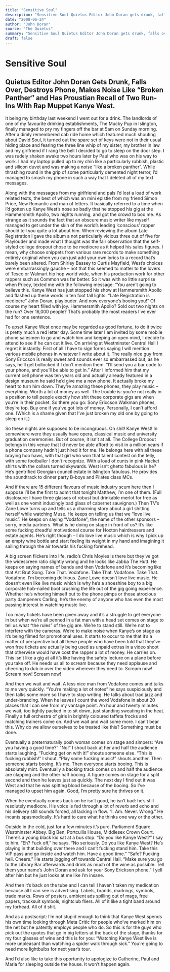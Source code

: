 ```yaml
---
title: "Sensitive Soul"
description: "Sensitive Soul Quietus Editor John Doran gets drunk, falls over, destroys phone, makes noise like “broken panther” and has Proustian recall of two run-ins with rap muppet Kanye West. When reviewing th..."
date: "2008-06-24"
author: "John Doran"
source: "The Quietus"
summary: "Sensitive Soul Quietus Editor John Doran gets drunk, falls over, destroys phone, makes noise like “broken panther” and has Proustian recall of two run-ins with rap muppet Kanye West. When reviewing the album Late Registration I gave the album a not particularly vicious three out of five for Playlouder and made what I thought was the fair observation that the self-styled college dropout chose to be mediocre."
draft: false
---
```


# Sensitive Soul

## Quietus Editor John Doran Gets Drunk, Falls Over, Destroys Phone, Makes Noise Like “Broken Panther” and Has Proustian Recall of Two Run-Ins With Rap Muppet Kanye West.

It being my birthday last weekend I went out for a drink. The landlords of one of my favourite drinking establishments, The Mucky Pup in Islington, finally managed to pry my fingers off the bar at 5am on Sunday morning. After a dimly remembered cab ride home which featured much shouting about David Soul, it turned out the spare set of keys were not in their usual hiding place and fearing the three line whip of my sister, my brother in law and my girlfriend if I rang the bell I decided to go to sleep on the door step. I was rudely shaken awake two hours later by Paul who was on his way to work. I had my laptop pulled up to my chin like a particularly rubbish, plastic and silicon duvet and was making a noise “like a broken panther”. While thrashing round in the grip of some particularly demented night terror, I’d managed to smash my phone in such a way that I deleted all of my text messages.

Along with the messages from my girlfriend and pals I’d lost a load of work related texts, the best of which was an mini epistle from my friend Simon Price, New Romantic and man of letters. It basically referred to a time when I’d gotten up Kanye West’s nose so badly that he stopped his gig at the Hammersmith Apollo, two nights running, and got the crowd to boo me. As strange as it sounds the fact that an obscure music writer like myself managed to get under the skin of the world’s leading ‘conscious’ rapper should tell you quite a lot about him. When reviewing the album Late Registration I gave the album a not particularly vicious three out of five for Playlouder and made what I thought was the fair observation that the self-styled college dropout chose to be mediocre as it helped his sales figures. I mean, why choose snippets from various rare records to make something entirely original when you can just add your own lyrics to a record that’s barely been altered. From Shirley Bassey to Curtis Mayfield, West’s choices were embarrassingly gauche – not that this seemed to matter to the lovers of Tesco or Walmart hip hop world wide, when his production work for other rappers such as Common was far better. So it was with no little surprise when Pricey, texted me with the following message: “You aren’t going to believe this. Kanye West has just stopped his show at Hammersmith Apollo and flashed up these words in ten foot tall lights: “Late Registration is mediocre” John Doran, playlouder. And now everyone’s booing you!” Of course my heart filled with joy. Hammersmith Apollo? Sold out two nights on the run? Over 16,000 people? That’s probably the most readers I’ve ever had for one sentence.

To upset Kanye West once may be regarded as good fortune, to do it twice is pretty much a red letter day. Some time later I am invited by some mobile phone salesmen to go and watch him and keeping an open mind, I decide to attend to see if he can cut it live. On arriving at Westminster Central Hall I regret it instantly. First of all I have to sign forms saying I will mention various mobile phones in whatever I write about it. The really nice guy from Sony Ericcson is really sweet and sounds ever so embarrassed but, as he says, he’ll get bollocked if I don’t mention them. “I’ll send you a bar code to your phone, and you’ll be able to get in.” After I informed him that my current cell phone was ten years old and actually already featured in a design museum he said he’d give me a new phone. It actually broke my heart to turn him down. They’re amazing these phones, they play music – everything. Worth a lot of money as well. The trouble is: you’re not really in a position to tell people exactly how shit these corporate gigs are when you’re in their pocket. So there you go: Sony Ericcson Walkman phones, they’re top. Buy one if you’ve got lots of money. Personally, I can’t afford one. (Which is a shame given that I’ve just broken my old one by going to sleep on it.)

So these nights are supposed to be incongruous. Oh shit! Kanye West! In somewhere were they usually have opera, classical music and university graduation ceremonies. But of course, it isn’t at all. The College Dropout belongs in this venue that I’d never be able afford to visit in a million years if a phone company hadn’t just hired it for me. He belongs here with all these braying hoo haws, with that girl who won that talent contest on the telly, with some footballer I don’t recognize. With a load of cunts in pink Hacket shirts with the collars turned skywards. West isn’t ghetto fabulous is he? He’s gentrified Georgian council estate in Islington fabulous. He provides the soundtrack to dinner party B-boys and Pilates class MCs.

And if there are 15 different flavours of music industry scum here then I suppose I’ll be the first to admit that tonight Matthew, I’m one of them. (Full disclosure: I have three glasses of robust but drinkable merlot for free as well as one vomit inducingly bad glass of cabernet sauvignon.) Then TV’s Zane Lowe turns up and tells us a charming story about a girl shitting herself while watching Muse. He keeps on telling us that we “love live music”. He keeps on saying “Vodafone”; the name of the other sponsors – sorry, media partners. What is he doing on stage in front of us? It’s like some fucking dreadful motivational course for Hoxton hairdressers and estate agents. He’s right though – I do love live music which is why I pick up an empty wine bottle and start feeling its weight in my hand and imagining it sailing through the air towards his fucking forehead.

A big screen flickers into life, radio’s Chris Moyles is there but they’ve got the widescreen ratio slightly wrong and he looks like Jabba The Hutt. He keeps on saying names of bands and then Vodafone and it’s becoming like that Art Brut Song. Take That. Vodafone. Take That. Vodafone. Take That. Vodafone. I’m becoming delirious. Zane Lowe doesn’t love live music. He doesn’t even like live music which is why he’s a shoeshine boy to a big corporate hob-nailed boot crushing the life out of the gig going experience. Whether he’s whoring himself out to the phone pimps or those atrocious party dampeners Carling, he’s the enemy of anyone who has even the most passing interest in watching music live.

Too many tickets have been given away and it’s a struggle to get everyone in but when we’re all penned in a fat man with a head set comes on stage to tell us what “the rules” of the gig are. We’re to stand still. We’re not to interfere with the cameras. We’re to make noise when Kanye’s on stage as it’s being filmed for promotional uses. It starts to occur to me that it’s a matter of perspective but all these people who have been told that they’ve won free tickets are actually being used as unpaid extras in a video shoot that otherwise would have cost the rapper a lot of money. He carries on. This isn’t like a gig at all it’s like having the safety lecture on a plane before you take off. He needs us all to scream because they need applause and cheering to dub in over the video wherever they need to. Scream now! Scream now! Scream now!

And then we wait and wait. A less nice man from Vodafone comes and talks to me very quickly. “You’re making a lot of notes” he says suspiciously and then talks some more so I have to stop writing. He talks about trad jazz and under-branding. When he leaves I count the word Vodafone in about 20 places that I can see from my vantage point. An hour and twenty minutes we wait, too tightly packed in to sit down, just standing sweating in the heat. Finally a full orchestra of girls in brightly coloured taffeta frocks and matching trainers come on. And we wait and wait some more. I can’t bear this. Why do we allow ourselves to be treated like this? Something must be done.

Eventually a preternaturally posh woman comes on stage and simpers: “Are you having a good time?” “No!” I shout back at her and half the audience starts laughing. “Fucking get on with it!” shouts someone else. “This is fucking rubbish!” I shout. “Play some fucking music!” shouts another. Then someone starts booing. It’s me. Then everyone starts booing. This is absolutely mint. Eventually a backing track comes on and half the audience are clapping and the other half booing. A figure comes on stage for a split second and then he leaves just as quickly. The next day I find out it was West and that he was spitting blood because of the booing. So I’ve managed to upset him again. Good, I’m pretty sure he thrives on it.

When he eventually comes back on he isn’t good, he isn’t bad: he’s still resolutely mediocre. His voice is fed through a lot of reverb and echo and his delivery still sounds forced, all lacking in flow. “I. Am. Never. Wrong.” He incants spasmodically. It’s hard to care what he thinks one way or the other.

Outside in the cold, just for a few minutes it’s pure. Parliament Square. Westminster Abbey. Big Ben, Portcullis House, Middlesex Crown Court. There’s a young black kid sat at a bus stop. “Do you like Kanye West?” I say to him. “Eh? Fuck off,” he says. “No seriously. Do you like Kanye West? He’s playing in that building over there and I can’t fucking stand him. Take this VIP pass and go inside and watch him. Have a good time.” “Safe? Fucking hell. Cheers.” He starts jogging off towards Central Hall. “Make sure you go to the Library Bar afterwards and drink as much of the wine as possible. Tell them your name’s John Doran and ask for your Sony Erickson phone,” I yell after him but he just looks at me like I’m insane.

And then it’s back on the tube and I can tell I haven’t taken my medication because all I can see is advertising. Labels, brands, markings, symbols, trade marks. Rows of posters, ambient ads spilling out of mags, free papers, tracksuit symbols, nightclub fliers. All of it like a tight band around my forhead. All of it shit.

And as a postscript: I’m not stupid enough to think that Kanye West spends his own time looking through Meta Critic for people who’ve merked him on the net but he patently employs people who do. So this is for the guys who pick out the quotes that go in big letters at the back of the stage, thanks for my four glasses of wine and this is for you: “Watching Kanye West live is more unpleasant than watching a spider walk through sick.” You’re going to need more lightbulbs for next year’s tour.

And I’d also like to take this oportunity to apologize to Catherine, Paul and Maria for sleeping outside the house. It won’t happen again.

